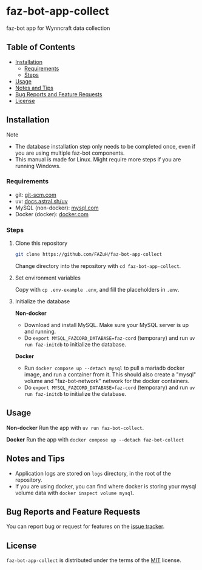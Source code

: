 # faz-bot-app-collect

faz-bot app for Wynncraft data collection

## Table of Contents

- [Installation](#installation)
    - [Requirements](#requirements)
    - [Steps](#steps)
- [Usage](#usage)
- [Notes and Tips](#notes-and-tips)
- [Bug Reports and Feature Requests](#bug-reports-and-feature-requests)
- [License](#license)

## Installation

> [!NOTE]
> - The database installation step only needs to be completed once, even if you are using multiple faz-bot components.
> - This manual is made for Linux. Might require more steps if you are running Windows.

### Requirements

- git: [git-scm.com](https://git-scm.com/downloads)
- uv: [docs.astral.sh/uv](https://docs.astral.sh/uv/getting-started/installation/#standalone-installer)
- MySQL (non-docker): [mysql.com](https://dev.mysql.com/downloads/mysql/)
- Docker (docker): [docker.com](https://www.docker.com/)

### Steps

1. Clone this repository
    
    ```sh
    git clone https://github.com/FAZuH/faz-bot-app-collect
    ```

    Change directory into the repository with `cd faz-bot-app-collect`.

2. Set environment variables

    Copy with `cp .env-example .env`, and fill the placeholders in `.env`.

3. Initialize the database
    
    **Non-docker**
   - Download and install MySQL. Make sure your MySQL server is up and running.
   - Do `export MYSQL_FAZCORD_DATABASE=faz-cord` (temporary) and run `uv run faz-initdb` to initialize the database.
   
    **Docker**
   - Run `docker compose up --detach mysql` to pull a mariadb docker image, and run a container from it. This should also create a "mysql" volume and "faz-bot-network" network for the docker containers.
   - Do `export MYSQL_FAZCORD_DATABASE=faz-cord` (temporary) and run `uv run faz-initdb` to initialize the database.

## Usage

**Non-docker** Run the app with `uv run faz-bot-collect`.

**Docker** Run the app with `docker compose up --detach faz-bot-collect`

## Notes and Tips

- Application logs are stored on `logs` directory, in the root of the repository.
- If you are using docker, you can find where docker is storing your mysql volume data with `docker inspect volume mysql`.

## Bug Reports and Feature Requests

You can report bug or request for features on the [issue tracker](https://github.com/FAZuH/faz-bot-app-collect/issues).

## License

`faz-bot-app-collect` is distributed under the terms of the [MIT](https://spdx.org/licenses/MIT.html) license.
